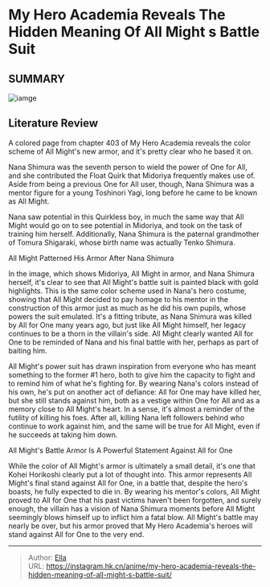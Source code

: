 # My Hero Academia Reveals The Hidden Meaning Of All Might s Battle Suit


## SUMMARY 

![iamge](https://static1.srcdn.com/wordpress/wp-content/uploads/2023/10/armored-all-might-and-nana-shimura.jpg)

## Literature Review

A colored page from chapter 403 of My Hero Academia reveals the color scheme of All Might&#39;s new armor, and it&#39;s pretty clear who he based it on.





Nana Shimura was the seventh person to wield the power of One for All, and she contributed the Float Quirk that Midoriya frequently makes use of. Aside from being a previous One for All user, though, Nana Shimura was a mentor figure for a young Toshinori Yagi, long before he came to be known as All Might.




          

Nana saw potential in this Quirkless boy, in much the same way that All Might would go on to see potential in Midoriya, and took on the task of training him herself. Additionally, Nana Shimura is the paternal grandmother of Tomura Shigaraki, whose birth name was actually Tenko Shimura.


 All Might Patterned His Armor After Nana Shimura 
          

In the image, which shows Midoriya, All Might in armor, and Nana Shimura herself, it&#39;s clear to see that All Might&#39;s battle suit is painted black with gold highlights. This is the same color scheme used in Nana&#39;s hero costume, showing that All Might decided to pay homage to his mentor in the construction of this armor just as much as he did his own pupils, whose powers the suit emulated. It&#39;s a fitting tribute, as Nana Shimura was killed by All for One many years ago, but just like All Might himself, her legacy continues to be a thorn in the villain&#39;s side. All Might clearly wanted All for One to be reminded of Nana and his final battle with her, perhaps as part of baiting him.




All Might&#39;s power suit has drawn inspiration from everyone who has meant something to the former #1 hero, both to give him the capacity to fight and to remind him of what he&#39;s fighting for. By wearing Nana&#39;s colors instead of his own, he&#39;s put on another act of defiance: All for One may have killed her, but she still stands against him, both as a vestige within One for All and as a memory close to All Might&#39;s heart. In a sense, it&#39;s almost a reminder of the futility of killing his foes. After all, killing Nana left followers behind who continue to work against him, and the same will be true for All Might, even if he succeeds at taking him down.



 All Might&#39;s Battle Armor Is A Powerful Statement Against All for One 
          

While the color of All Might&#39;s armor is ultimately a small detail, it&#39;s one that Kohei Horikoshi clearly put a lot of thought into. This armor represents All Might&#39;s final stand against All for One, in a battle that, despite the hero&#39;s boasts, he fully expected to die in. By wearing his mentor&#39;s colors, All Might proved to All for One that his past victims haven&#39;t been forgotten, and surely enough, the villain has a vision of Nana Shimura moments before All Might seemingly blows himself up to inflict him a fatal blow. All Might&#39;s battle may nearly be over, but his armor proved that My Hero Academia&#39;s heroes will stand against All for One to the very end.






---

> Author: [Ella](https://instagram.hk.cn/)  
> URL: https://instagram.hk.cn/anime/my-hero-academia-reveals-the-hidden-meaning-of-all-might-s-battle-suit/  

